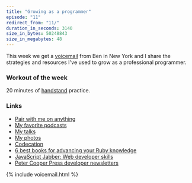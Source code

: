 ```yaml
---
title: "Growing as a programmer"
episode: "11"
redirect_from: "11/"
duration_in_seconds: 3140
size_in_bytes: 50248843
size_in_megabytes: 48
---
```


This week we get a [voicemail](http://www.healthyhacker.com/voicemail/) from Ben in New York and I share the strategies and resources I've used to grow as a professional programmer.

### Workout of the week

20 minutes of [handstand](http://youtu.be/qFHihLdj_xk) practice.

### Links

- [Pair with me on anything](https://calendly.com/chrishunt/chat)
- [My favorite podcasts](https://gist.github.com/chrishunt/3505776)
- [My talks](http://www.chrishunt.co/talks)
- [My photos](http://www.chrishuntphoto.com/)
- [Codecation](http://www.healthyhacker.com/2014/09/29/codecation/)
- [6 best books for advancing your Ruby knowledge](http://blog.mediumequalsmessage.com/6-best-learning-ruby-books)
- [JavaScript Jabber: Web developer skills](http://javascriptjabber.com/118-jsj-web-developer-skills/)
- [Peter Cooper Press developer newsletters](https://cooperpress.com/)

{% include voicemail.html %}
